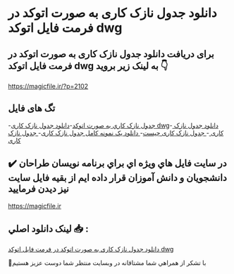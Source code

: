 # دانلود جدول نازک کاری به صورت اتوکد در فرمت فایل اتوکد dwg

## برای دریافت دانلود جدول نازک کاری به صورت اتوکد در فرمت فایل اتوکد dwg به لینک زیر بروید 👇

https://magicfile.ir/?p=2102

## تگ های فایل

-[جدول نازک کاري به صورت اتوکد](https://magicfile.ir/product/%d8%ac%d8%af%d9%88%d9%84-%d9%86%d8%a7%d8%b2%da%a9-%da%a9%d8%a7%d8%b1%d9%8a-%d8%a8%d9%87-%d8%b5%d9%88%d8%b1%d8%aa-%d8%a7%d8%aa%d9%88%da%a9%d8%af/)-[دانلود جدول نازک کاری dwg](https://magicfile.ir/product/%d8%ac%d8%af%d9%88%d9%84-%d9%86%d8%a7%d8%b2%da%a9-%da%a9%d8%a7%d8%b1%d9%8a-%d8%a8%d9%87-%d8%b5%d9%88%d8%b1%d8%aa-%d8%a7%d8%aa%d9%88%da%a9%d8%af/)-[ دانلود جدول نازک کاری ](https://magicfile.ir/product/%d8%ac%d8%af%d9%88%d9%84-%d9%86%d8%a7%d8%b2%da%a9-%da%a9%d8%a7%d8%b1%d9%8a-%d8%a8%d9%87-%d8%b5%d9%88%d8%b1%d8%aa-%d8%a7%d8%aa%d9%88%da%a9%d8%af/)-[ جدول نازک کاری چیست](https://magicfile.ir/product/%d8%ac%d8%af%d9%88%d9%84-%d9%86%d8%a7%d8%b2%da%a9-%da%a9%d8%a7%d8%b1%d9%8a-%d8%a8%d9%87-%d8%b5%d9%88%d8%b1%d8%aa-%d8%a7%d8%aa%d9%88%da%a9%d8%af/)-[ دانلود یک نمونه کامل جدول نازک کاری](https://magicfile.ir/product/%d8%ac%d8%af%d9%88%d9%84-%d9%86%d8%a7%d8%b2%da%a9-%da%a9%d8%a7%d8%b1%d9%8a-%d8%a8%d9%87-%d8%b5%d9%88%d8%b1%d8%aa-%d8%a7%d8%aa%d9%88%da%a9%d8%af/)-[ جدول نازک کاری ](https://magicfile.ir/product/%d8%ac%d8%af%d9%88%d9%84-%d9%86%d8%a7%d8%b2%da%a9-%da%a9%d8%a7%d8%b1%d9%8a-%d8%a8%d9%87-%d8%b5%d9%88%d8%b1%d8%aa-%d8%a7%d8%aa%d9%88%da%a9%d8%af/)

## ✔️ در سايت فايل هاي ويژه اي براي برنامه نويسان طراحان دانشجويان و دانش آموزان قرار داده ايم از بقيه فايل سايت نيز ديدن فرماييد

https://magicfile.ir


## لينک دانلود اصلي 📥 :

[دانلود جدول نازک کاری به صورت اتوکد در فرمت فایل اتوکد dwg](https://magicfile.ir/product/%d8%ac%d8%af%d9%88%d9%84-%d9%86%d8%a7%d8%b2%da%a9-%da%a9%d8%a7%d8%b1%d9%8a-%d8%a8%d9%87-%d8%b5%d9%88%d8%b1%d8%aa-%d8%a7%d8%aa%d9%88%da%a9%d8%af/) 


🙏با تشکر از همراهي شما مشتاقانه در وبسایت منتظر شما دوست عزیز هستیم

